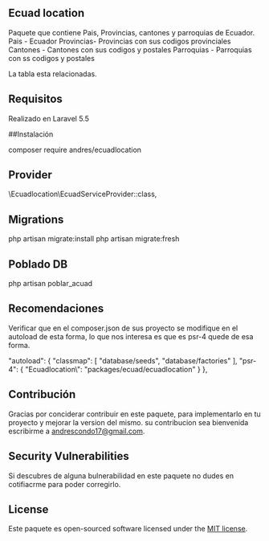 ## Ecuad location

Paquete que contiene Pais, Provincias, cantones y parroquias de Ecuador. 
Pais - Ecuador
Provincias- Provincias con sus codigos provinciales
Cantones - Cantones con sus codigos y postales
Parroquias - Parroquias con ss codigos y postales

La tabla esta relacionadas.

## Requisitos
Realizado en Laravel 5.5

##Instalación

composer require andres/ecuadlocation

## Provider
\Ecuadlocation\EcuadServiceProvider::class,

## Migrations
php artisan migrate:install
php artisan migrate:fresh

## Poblado DB
php artisan poblar_acuad

## Recomendaciones
Verificar que en el composer.json de sus proyecto se modifique en el autoload de esta forma,
lo que nos interesa es que es psr-4 quede de esa forma.

 "autoload": {
        "classmap": [
            "database/seeds",
            "database/factories"
        ],
        "psr-4": {
            "Ecuadlocation\\": "packages/ecuad/ecuadlocation"
        }
    },

## Contribución

Gracias por conciderar contribuir en este paquete, para implementarlo en tu proyecto y mejorar la version del mismo. su contribucion sea bienvenida escribirme a [andrescondo17@gmail.com](mailto:andrescondo17@gmail.com).

## Security Vulnerabilities

Si descubres de alguna bulnerabilidad en este paquete no dudes en cotifiacrme para poder corregirlo.

## License

Este paquete es open-sourced software licensed under the [MIT license](http://opensource.org/licenses/MIT).

